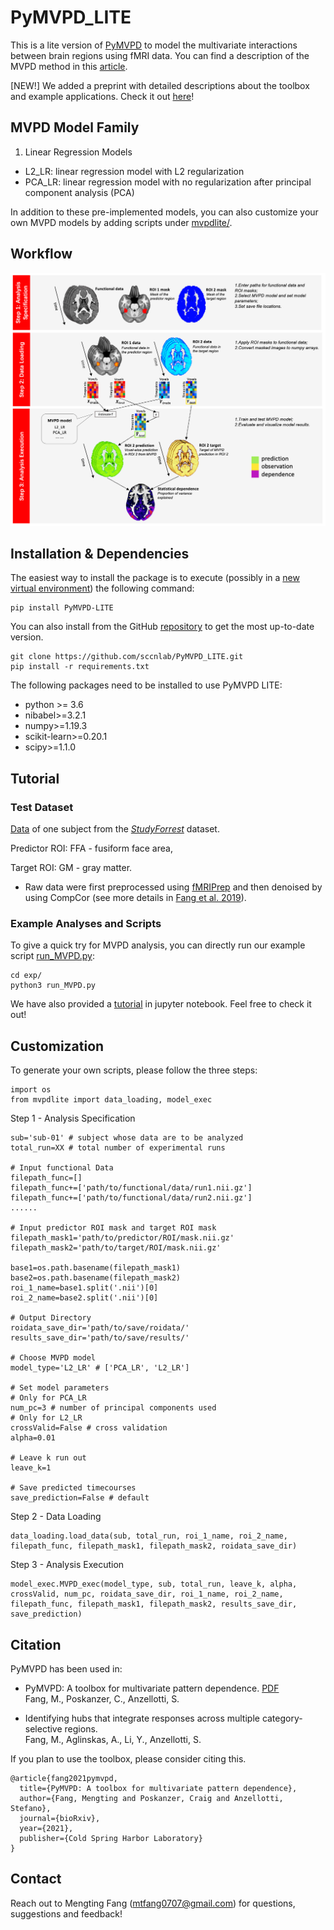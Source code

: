 # PyMVPD_LITE

This is a lite version of [PyMVPD](https://github.com/sccnlab/PyMVPD) to model the multivariate interactions between brain regions using fMRI data. You can find a description of the MVPD method in this [article](https://doi.org/10.1371/journal.pcbi.1005799).

[NEW!] We added a preprint with detailed descriptions about the toolbox and example applications. Check it out [here](https://biorxiv.org/cgi/content/short/2021.10.12.464157v1)!

## MVPD Model Family
1. Linear Regression Models
* L2_LR: linear regression model with L2 regularization
* PCA_LR: linear regression model with no regularization after principal component analysis (PCA)

In addition to these pre-implemented models, you can also customize your own MVPD models by adding scripts under [mvpdlite/](https://github.com/sccnlab/PyMVPD_LITE/tree/main/mvpdlite).

## Workflow
<img src="/PyMVPD_LITE_workflow.png" width="750"/>

## Installation & Dependencies
The easiest way to install the package is to execute (possibly in a [new virtual environment](https://packaging.python.org/tutorials/installing-packages/#creating-and-using-virtual-environments)) the following command:
```
pip install PyMVPD-LITE
```
You can also install from the GitHub [repository](https://github.com/sccnlab/PyMVPD_LITE) to get the most up-to-date version.
```
git clone https://github.com/sccnlab/PyMVPD_LITE.git
pip install -r requirements.txt
```
The following packages need to be installed to use PyMVPD LITE:
* python >= 3.6
* nibabel>=3.2.1
* numpy>=1.19.3
* scikit-learn>=0.20.1
* scipy>=1.1.0

## Tutorial
### Test Dataset
[Data](https://github.com/sccnlab/PyMVPD_LITE/tree/main/exp/testdata) of one subject from the [_StudyForrest_](http://studyforrest.org) dataset.

Predictor ROI: FFA - fusiform face area, 

Target ROI: GM - gray matter.

* Raw data were first preprocessed using [fMRIPrep](https://fmriprep.readthedocs.io/en/latest/index.html) and then denoised by using CompCor (see more details in [Fang et al. 2019](https://doi.org/10.31234/osf.io/qbx4m)).

### Example Analyses and Scripts
To give a quick try for MVPD analysis, you can directly run our example script [run_MVPD.py](https://github.com/sccnlab/PyMVPD_LITE/blob/main/exp/run_MVPD.py):
```
cd exp/
python3 run_MVPD.py
```

We have also provided a [tutorial](https://github.com/sccnlab/PyMVPD_LITE/blob/main/exp/PyMVPD_LITE_Tutorial.ipynb) in jupyter notebook. Feel free to check it out!

## Customization
To generate your own scripts, please follow the three steps:
```
import os
from mvpdlite import data_loading, model_exec
```
Step 1 - Analysis Specification
```
sub='sub-01' # subject whose data are to be analyzed
total_run=XX # total number of experimental runs

# Input functional Data
filepath_func=[]
filepath_func+=['path/to/functional/data/run1.nii.gz']
filepath_func+=['path/to/functional/data/run2.nii.gz']
......

# Input predictor ROI mask and target ROI mask
filepath_mask1='path/to/predictor/ROI/mask.nii.gz'
filepath_mask2='path/to/target/ROI/mask.nii.gz'

base1=os.path.basename(filepath_mask1)
base2=os.path.basename(filepath_mask2)
roi_1_name=base1.split('.nii')[0]
roi_2_name=base2.split('.nii')[0]

# Output Directory
roidata_save_dir='path/to/save/roidata/'
results_save_dir='path/to/save/results/'

# Choose MVPD model
model_type='L2_LR' # ['PCA_LR', 'L2_LR']

# Set model parameters
# Only for PCA_LR
num_pc=3 # number of principal components used 
# Only for L2_LR
crossValid=False # cross validation
alpha=0.01 

# Leave k run out
leave_k=1

# Save predicted timecourses
save_prediction=False # default
```
Step 2 - Data Loading
```
data_loading.load_data(sub, total_run, roi_1_name, roi_2_name, filepath_func, filepath_mask1, filepath_mask2, roidata_save_dir)
```
Step 3 - Analysis Execution
```
model_exec.MVPD_exec(model_type, sub, total_run, leave_k, alpha, crossValid, num_pc, roidata_save_dir, roi_1_name, roi_2_name, filepath_func, filepath_mask1, filepath_mask2, results_save_dir, save_prediction)
```

## Citation
PyMVPD has been used in:

- PyMVPD: A toolbox for multivariate pattern dependence. [PDF](https://www.biorxiv.org/content/10.1101/2021.10.12.464157v1.full.pdf) <br/>
Fang, M., Poskanzer, C., Anzellotti, S.

- Identifying hubs that integrate responses across multiple category-selective regions.<br/>
Fang, M., Aglinskas, A., Li, Y., Anzellotti, S. 

If you plan to use the toolbox, please consider citing this.

```
@article{fang2021pymvpd,
  title={PyMVPD: A toolbox for multivariate pattern dependence},
  author={Fang, Mengting and Poskanzer, Craig and Anzellotti, Stefano},
  journal={bioRxiv},
  year={2021},
  publisher={Cold Spring Harbor Laboratory}
}
```

## Contact
Reach out to Mengting Fang (mtfang0707@gmail.com) for questions, suggestions and feedback!
